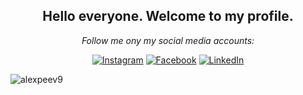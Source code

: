 <div align="center">
<h2> Hello everyone. Welcome to my profile. </h2>
</div>

<div align="center">
<i>Follow me ony my social media accounts:</i><br>

<a href="https://www.instagram.com/alexpeev9" target="_blank"><img src="https://img.shields.io/badge/Instagram-%23E4405F.svg?&style=flat-square&logo=instagram&logoColor=white" alt="Instagram"></a>
<a href="https://www.facebook.com/alex.peev.1" target="_blank"><img src="https://img.shields.io/badge/Facebook-%231877F2.svg?&style=flat-square&logo=facebook&logoColor=white" alt="Facebook"></a>
<a href="https://www.linkedin.com/in/alexpeev9" target="_blank"><img src="https://img.shields.io/badge/LinkedIn-%230077B5.svg?&style=flat-square&logo=linkedin&logoColor=white" alt="LinkedIn"></a>

</div>

<p><img align="center" src="https://github-readme-stats.vercel.app/api/top-langs?username=alexpeev9&show_icons=true&locale=en&layout=compact" alt="alexpeev9" /></p>
